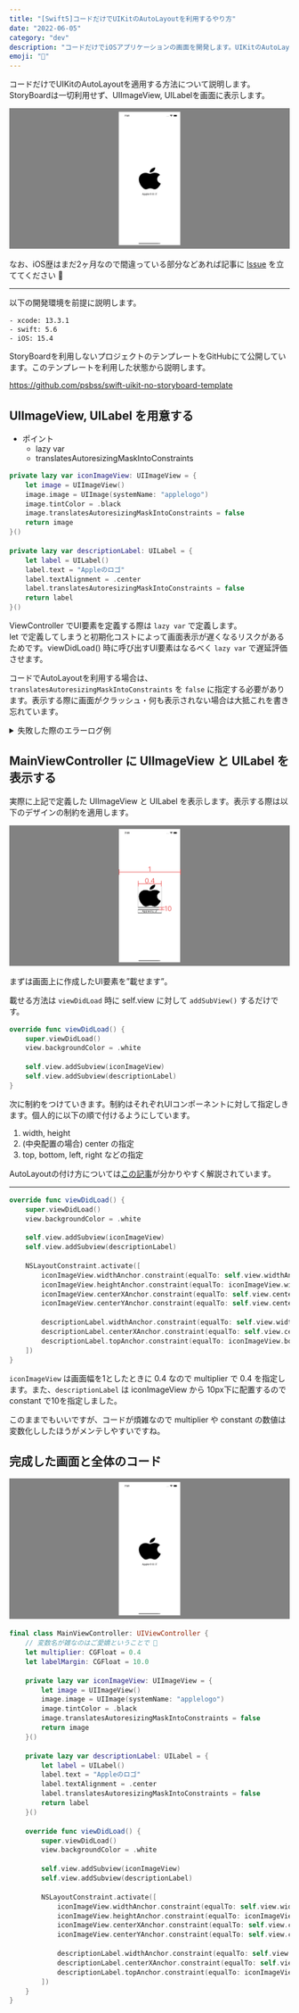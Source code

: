 ```yaml
---
title: "[Swift5]コードだけでUIKitのAutoLayoutを利用するやり方"
date: "2022-06-05"
category: "dev"
description: "コードだけでiOSアプリケーションの画面を開発します。UIKitのAutoLayoutをコードだけで適用してみました。StoryBoardは一切利用しません。"
emoji: "📏"
---
```


コードだけでUIKitのAutoLayoutを適用する方法について説明します。StoryBoardは一切利用せず、UIImageView, UILabelを画面に表示します。

![完成イメージ](./screen-image.png)

なお、iOS歴はまだ2ヶ月なので間違っている部分などあれば記事に [Issue](https://github.com/psbss/blog/issues) を立ててください 🙏

---

以下の開発環境を前提に説明します。

```plaintext
- xcode: 13.3.1
- swift: 5.6
- iOS: 15.4
```

StoryBoardを利用しないプロジェクトのテンプレートをGitHubにて公開しています。このテンプレートを利用した状態から説明します。

https://github.com/psbss/swift-uikit-no-storyboard-template

## UIImageView, UILabel を用意する

- ポイント
  - lazy var
  - translatesAutoresizingMaskIntoConstraints

```swift:title=MainViewController.swift
private lazy var iconImageView: UIImageView = {
    let image = UIImageView()
    image.image = UIImage(systemName: "applelogo")
    image.tintColor = .black
    image.translatesAutoresizingMaskIntoConstraints = false
    return image
}()

private lazy var descriptionLabel: UILabel = {
    let label = UILabel()
    label.text = "Appleのロゴ"
    label.textAlignment = .center
    label.translatesAutoresizingMaskIntoConstraints = false
    return label
}()
```

ViewController でUI要素を定義する際は `lazy var` で定義します。  
let で定義してしまうと初期化コストによって画面表示が遅くなるリスクがあるためです。viewDidLoad() 時に呼び出すUI要素はなるべく `lazy var` で遅延評価させます。

コードでAutoLayoutを利用する場合は、 `translatesAutoresizingMaskIntoConstraints` を `false` に指定する必要があります。表示する際に画面がクラッシュ・何も表示されない場合は大抵これを書き忘れています。

<details>
<summary>失敗した際のエラーログ例</summary>

```plaintext
Make a symbolic breakpoint at UIViewAlertForUnsatisfiableConstraints to catch this in the debugger.
The methods in the UIConstraintBasedLayoutDebugging category on UIView listed in <UIKitCore/UIView.h> may also be helpful.
2022-06-05 20:13:23.494340+0900 app-playground[68491:21157936] [LayoutConstraints] Unable to simultaneously satisfy constraints.
	Probably at least one of the constraints in the following list is one you don't want. 
	Try this: 
		(1) look at each constraint and try to figure out which you don't expect; 
		(2) find the code that added the unwanted constraint or constraints and fix it. 
	(Note: If you're seeing NSAutoresizingMaskLayoutConstraints that you don't understand, refer to the documentation for the UIView property translatesAutoresizingMaskIntoConstraints) 
(
    "<NSAutoresizingMaskLayoutConstraint:0x600003e52620 h=--& v=--& UIImageView:0x12fe07580.minY == - 0.333333   (active, names: '|':UIView:0x12fe07010 )>",
    "<NSAutoresizingMaskLayoutConstraint:0x600003e522b0 h=--& v=--& UIImageView:0x12fe07580.height == 1.66667   (active)>",
    "<NSLayoutConstraint:0x600003e46120 UIImageView:0x12fe07580.centerY == UIView:0x12fe07010.centerY   (active)>",
    "<NSLayoutConstraint:0x600003e51e50 'UIView-Encapsulated-Layout-Height' UIView:0x12fe07010.height == 844   (active)>"
)

Will attempt to recover by breaking constraint 
<NSLayoutConstraint:0x600003e46120 UIImageView:0x12fe07580.centerY == UIView:0x12fe07010.centerY   (active)>

Make a symbolic breakpoint at UIViewAlertForUnsatisfiableConstraints to catch this in the debugger.
The methods in the UIConstraintBasedLayoutDebugging category on UIView listed in <UIKitCore/UIView.h> may also be helpful.
```
</details>

## MainViewController に UIImageView と UILabel を表示する
実際に上記で定義した UIImageView と UILabel を表示します。表示する際は以下のデザインの制約を適用します。

![制約](./constraint-image.png)

まずは画面上に作成したUI要素を”載せます”。

載せる方法は `viewDidLoad` 時に self.view に対して `addSubView()` するだけです。

```swift:title=MainViewController.swift
override func viewDidLoad() {
    super.viewDidLoad()
    view.backgroundColor = .white

    self.view.addSubview(iconImageView)
    self.view.addSubview(descriptionLabel)
}
```

次に制約をつけていきます。制約はそれぞれUIコンポーネントに対して指定しきます。個人的に以下の順で付けるようにしています。

1. width, height
2. (中央配置の場合) center の指定
3. top, bottom, left, right などの指定

AutoLayoutの付け方については[この記事](https://zenn.dev/mikomokaru_jpn/articles/45a66d84d0acfc)が分かりやすく解説されています。

---

```swift:title=MainViewController.swift
override func viewDidLoad() {
    super.viewDidLoad()
    view.backgroundColor = .white

    self.view.addSubview(iconImageView)
    self.view.addSubview(descriptionLabel)

    NSLayoutConstraint.activate([
        iconImageView.widthAnchor.constraint(equalTo: self.view.widthAnchor, multiplier: 0.4),
        iconImageView.heightAnchor.constraint(equalTo: iconImageView.widthAnchor),
        iconImageView.centerXAnchor.constraint(equalTo: self.view.centerXAnchor),
        iconImageView.centerYAnchor.constraint(equalTo: self.view.centerYAnchor),

        descriptionLabel.widthAnchor.constraint(equalTo: self.view.widthAnchor, multiplier: 0.4),
        descriptionLabel.centerXAnchor.constraint(equalTo: self.view.centerXAnchor),
        descriptionLabel.topAnchor.constraint(equalTo: iconImageView.bottomAnchor, constant: 10),
    ])
}
```

`iconImageView` は画面幅を1としたときに 0.4 なので multiplier で 0.4 を指定します。また、`descriptionLabel` は iconImageView から 10px下に配置するので constant で10を指定しました。

このままでもいいですが、コードが煩雑なので multiplier や constant の数値は変数化ししたほうがメンテしやすいですね。

## 完成した画面と全体のコード

![完成した画面](./screen-image.png)

```swift:title=MainViewController.swift
final class MainViewController: UIViewController {
    // 変数名が雑なのはご愛嬌ということで 🙏
    let multiplier: CGFloat = 0.4
    let labelMargin: CGFloat = 10.0

    private lazy var iconImageView: UIImageView = {
        let image = UIImageView()
        image.image = UIImage(systemName: "applelogo")
        image.tintColor = .black
        image.translatesAutoresizingMaskIntoConstraints = false
        return image
    }()

    private lazy var descriptionLabel: UILabel = {
        let label = UILabel()
        label.text = "Appleのロゴ"
        label.textAlignment = .center
        label.translatesAutoresizingMaskIntoConstraints = false
        return label
    }()

    override func viewDidLoad() {
        super.viewDidLoad()
        view.backgroundColor = .white

        self.view.addSubview(iconImageView)
        self.view.addSubview(descriptionLabel)

        NSLayoutConstraint.activate([
            iconImageView.widthAnchor.constraint(equalTo: self.view.widthAnchor, multiplier: multiplier),
            iconImageView.heightAnchor.constraint(equalTo: iconImageView.widthAnchor),
            iconImageView.centerXAnchor.constraint(equalTo: self.view.centerXAnchor),
            iconImageView.centerYAnchor.constraint(equalTo: self.view.centerYAnchor),

            descriptionLabel.widthAnchor.constraint(equalTo: self.view.widthAnchor, multiplier: multiplier),
            descriptionLabel.centerXAnchor.constraint(equalTo: self.view.centerXAnchor),
            descriptionLabel.topAnchor.constraint(equalTo: iconImageView.bottomAnchor, constant: labelMargin),
        ])
    }
}
```
